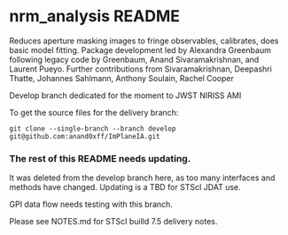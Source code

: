 # nrm_analysis README #

Reduces aperture masking images to fringe observables, calibrates, does basic model fitting. Package development led by Alexandra Greenbaum following legacy code by Greenbaum, Anand Sivaramakrishnan, and Laurent Pueyo. Further contributions from Sivaramakrishnan, Deepashri Thatte, Johannes Sahlmann, Anthony Soulain, Rachel Cooper


Develop branch dedicated for the moment to JWST NIRISS AMI

To get the source files for the delivery branch:

	git clone --single-branch --branch develop git@github.com:anand0xff/ImPlaneIA.git


### The rest of this README needs updating. 

It was deleted from the develop branch here, as too many interfaces and methods have changed.  Updating is a TBD for STScI JDAT use.  

GPI data flow needs testing with this branch.  

Please see NOTES.md for STScI builld 7.5 delivery notes.